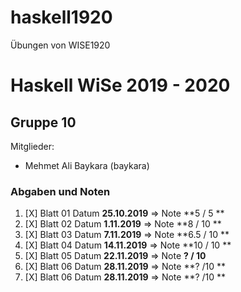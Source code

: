 # haskell1920
Übungen von WISE1920

Haskell WiSe 2019 - 2020
=======================================

## Gruppe 10
Mitglieder:
* Mehmet Ali Baykara (baykara)

### Abgaben und Noten
1. [X] Blatt 01 Datum **25.10.2019** => Note **5 / 5 **
2. [X] Blatt 02 Datum **1.11.2019** => Note **8 / 10 **
3. [X] Blatt 03 Datum **7.11.2019** => Note **6.5 / 10 **
4. [X] Blatt 04 Datum **14.11.2019** => Note **10 / 10 **
5. [X] Blatt 05 Datum **22.11.2019** => Note **? / 10**
6. [X] Blatt 06 Datum **28.11.2019** => Note **? /10 **
7. [X] Blatt 06 Datum **28.11.2019** => Note **? /10 **


